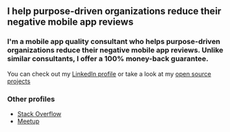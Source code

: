 ## I help purpose-driven organizations reduce their negative mobile app reviews

### I'm a mobile app quality consultant who helps purpose-driven organizations reduce their negative mobile app reviews. Unlike similar consultants, I offer a 100% money-back guarantee.


You can check out my [LinkedIn profile](https://www.linkedin.com/in/sebastian-g) or take a look at my [open source projects](https://github.com/code-schreiber)

### Other profiles
- [Stack Overflow](https://stackoverflow.com/users/3918479)
- [Meetup](https://www.meetup.com/de-DE/members/204525525)

